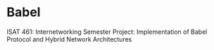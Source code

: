 # Babel
ISAT 461: Internetworking Semester Project: Implementation of Babel Protocol and Hybrid Network Architectures
